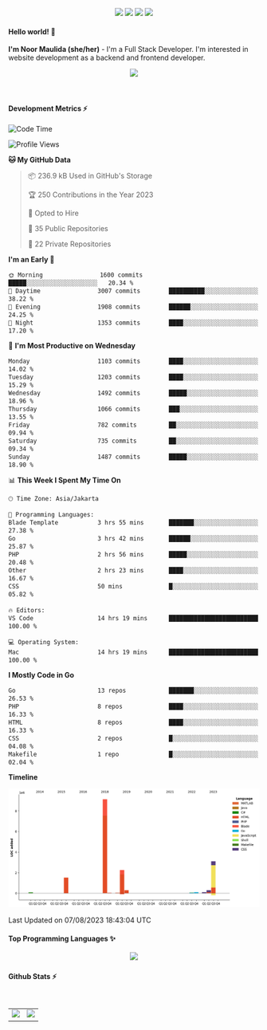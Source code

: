 <p align="center">
  <img src="https://dev.discordprofiles.me/badge/status/814439552055771206?simple=true">
  <img src="https://dev.discordprofiles.me/badge/playing/814439552055771206">
  <img src="https://dev.discordprofiles.me/badge/vscode/814439552055771206">
  <img src="https://dev.discordprofiles.me/badge/spotify/814439552055771206">
</p>

#### Hello world! 👋
**I'm Noor Maulida (she/her)** - I'm a Full Stack Developer. I'm interested in website development as a backend and frontend developer.

<p align="center">
  <img src="https://skillicons.dev/icons?i=go,php,laravel,nodejs,vue,express,ruby,mongodb,docker,aws,gcp" />
</p>
<br>

#### Development Metrics ⚡
<!--START_SECTION:waka-->
![Code Time](http://img.shields.io/badge/Code%20Time-88%20hrs%2018%20mins-blue)

![Profile Views](http://img.shields.io/badge/Profile%20Views-0-blue)

**🐱 My GitHub Data** 

> 📦 236.9 kB Used in GitHub's Storage 
 > 
> 🏆 250 Contributions in the Year 2023
 > 
> 💼 Opted to Hire
 > 
> 📜 35 Public Repositories 
 > 
> 🔑 22 Private Repositories 
 > 
**I'm an Early 🐤** 

```text
🌞 Morning                1600 commits        █████░░░░░░░░░░░░░░░░░░░░   20.34 % 
🌆 Daytime                3007 commits        ██████████░░░░░░░░░░░░░░░   38.22 % 
🌃 Evening                1908 commits        ██████░░░░░░░░░░░░░░░░░░░   24.25 % 
🌙 Night                  1353 commits        ████░░░░░░░░░░░░░░░░░░░░░   17.20 % 
```
📅 **I'm Most Productive on Wednesday** 

```text
Monday                   1103 commits        ████░░░░░░░░░░░░░░░░░░░░░   14.02 % 
Tuesday                  1203 commits        ████░░░░░░░░░░░░░░░░░░░░░   15.29 % 
Wednesday                1492 commits        █████░░░░░░░░░░░░░░░░░░░░   18.96 % 
Thursday                 1066 commits        ███░░░░░░░░░░░░░░░░░░░░░░   13.55 % 
Friday                   782 commits         ██░░░░░░░░░░░░░░░░░░░░░░░   09.94 % 
Saturday                 735 commits         ██░░░░░░░░░░░░░░░░░░░░░░░   09.34 % 
Sunday                   1487 commits        █████░░░░░░░░░░░░░░░░░░░░   18.90 % 
```


📊 **This Week I Spent My Time On** 

```text
🕑︎ Time Zone: Asia/Jakarta

💬 Programming Languages: 
Blade Template           3 hrs 55 mins       ███████░░░░░░░░░░░░░░░░░░   27.38 % 
Go                       3 hrs 42 mins       ██████░░░░░░░░░░░░░░░░░░░   25.87 % 
PHP                      2 hrs 56 mins       █████░░░░░░░░░░░░░░░░░░░░   20.48 % 
Other                    2 hrs 23 mins       ████░░░░░░░░░░░░░░░░░░░░░   16.67 % 
CSS                      50 mins             █░░░░░░░░░░░░░░░░░░░░░░░░   05.82 % 

🔥 Editors: 
VS Code                  14 hrs 19 mins      █████████████████████████   100.00 % 

💻 Operating System: 
Mac                      14 hrs 19 mins      █████████████████████████   100.00 % 
```

**I Mostly Code in Go** 

```text
Go                       13 repos            ███████░░░░░░░░░░░░░░░░░░   26.53 % 
PHP                      8 repos             ████░░░░░░░░░░░░░░░░░░░░░   16.33 % 
HTML                     8 repos             ████░░░░░░░░░░░░░░░░░░░░░   16.33 % 
CSS                      2 repos             █░░░░░░░░░░░░░░░░░░░░░░░░   04.08 % 
Makefile                 1 repo              █░░░░░░░░░░░░░░░░░░░░░░░░   02.04 % 
```



**Timeline**

![Lines of Code chart](https://raw.githubusercontent.com/noormaulida/noormaulida/main/assets/bar_graph.png)


 Last Updated on 07/08/2023 18:43:04 UTC
<!--END_SECTION:waka-->

#### Top Programming Languages ✨
<p align="center">
  <img src="https://api.githubtrends.io/user/svg/noormaulida/langs?time_range=one_year&include_private=true&compact=true&theme=dark" />
</p>

#### Github Stats ⚡
<p align="center">
  <table>
    <tr>
      <td>
        <img src="https://github-readme-streak-stats.herokuapp.com?user=noormaulida&theme=react&hide_border=true&mode=weekly" height="180" />
      </td>
      <td>
        <img src="https://github-readme-stats.vercel.app/api?username=noormaulida&theme=react&count_private=true&hide_border=true&line_height=20" height="180"/>
      </td>
    </tr>
</p>
<br>
